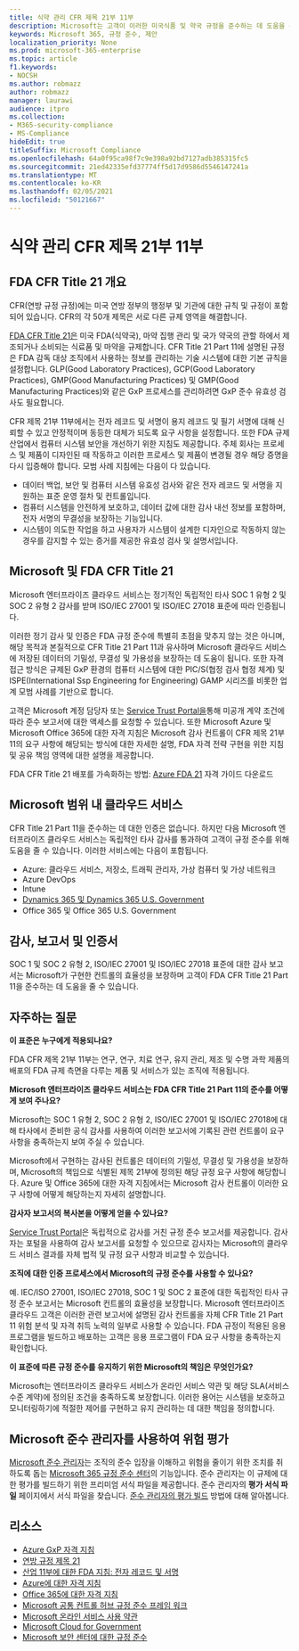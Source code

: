 ```yaml
---
title: 식약 관리 CFR 제목 21부 11부
description: Microsoft는 고객이 이러한 미국식품 및 약국 규정을 준수하는 데 도움을 주게 됩니다.
keywords: Microsoft 365, 규정 준수, 제안
localization_priority: None
ms.prod: microsoft-365-enterprise
ms.topic: article
f1.keywords:
- NOCSH
ms.author: robmazz
author: robmazz
manager: laurawi
audience: itpro
ms.collection:
- M365-security-compliance
- MS-Compliance
hideEdit: true
titleSuffix: Microsoft Compliance
ms.openlocfilehash: 64a0f95ca98f7c9e398a92bd7127adb385315fc5
ms.sourcegitcommit: 21ed42335efd37774ff5d17d9586d5546147241a
ms.translationtype: MT
ms.contentlocale: ko-KR
ms.lasthandoff: 02/05/2021
ms.locfileid: "50121667"
---
```

# <a name="food-and-drug-administration-cfr-title-21-part-11"></a>식약 관리 CFR 제목 21부 11부

## <a name="fda-cfr-title-21-overview"></a>FDA CFR Title 21 개요

CFR(연방 규정 규정)에는 미국 연방 정부의 행정부 및 기관에 대한 규칙 및 규정이 포함되어 있습니다. CFR의 각 50개 제목은 서로 다른 규제 영역을 해결합니다.

[FDA CFR Title 21은](https://aka.ms/FDA-CFR) 미국 FDA(식약국), 마약 집행 관리 및 국가 약국의 관할 하에서 제조되거나 소비되는 식료품 및 마약을 규제합니다. CFR Title 21 Part 11에 설명된 규정은 FDA 감독 대상 조직에서 사용하는 정보를 관리하는 기술 시스템에 대한 기본 규칙을 설정합니다. GLP(Good Laboratory Practices), GCP(Good Laboratory Practices), GMP(Good Manufacturing Practices) 및 GMP(Good Manufacturing Practices)와 같은 GxP 프로세스를 관리하려면 GxP 준수 유효성 검사도 필요합니다.

CFR 제목 21부 11부에서는 전자 레코드 및 서명이 용지 레코드 및 필기 서명에 대해 신뢰할 수 있고 안정적이며 동등한 대체가 되도록 요구 사항을 설정합니다. 또한 FDA 규제 산업에서 컴퓨터 시스템 보안을 개선하기 위한 지침도 제공합니다. 주체 회사는 프로세스 및 제품이 디자인된 때 작동하고 이러한 프로세스 및 제품이 변경될 경우 해당 증명을 다시 입증해야 합니다. 모범 사례 지침에는 다음이 다 있습니다.

- 데이터 백업, 보안 및 컴퓨터 시스템 유효성 검사와 같은 전자 레코드 및 서명을 지원하는 표준 운영 절차 및 컨트롤입니다.
- 컴퓨터 시스템을 안전하게 보호하고, 데이터 값에 대한 감사 내선 정보를 포함하며, 전자 서명의 무결성을 보장하는 기능입니다.
- 시스템이 의도한 작업을 하고 사용자가 시스템이 설계한 디자인으로 작동하지 않는 경우를 감지할 수 있는 증거를 제공한 유효성 검사 및 설명서입니다.

## <a name="microsoft-and-fda-cfr-title-21"></a>Microsoft 및 FDA CFR Title 21

Microsoft 엔터프라이즈 클라우드 서비스는 정기적인 독립적인 타사 SOC 1 유형 2 및 SOC 2 유형 2 감사를 받며 ISO/IEC 27001 및 ISO/IEC 27018 표준에 따라 인증됩니다.

이러한 정기 감사 및 인증은 FDA 규정 준수에 특별히 초점을 맞추지 않는 것은 아니며, 해당 목적과 본질적으로 CFR Title 21 Part 11과 유사하며 Microsoft 클라우드 서비스에 저장된 데이터의 기밀성, 무결성 및 가용성을 보장하는 데 도움이 됩니다. 또한 자격 접근 방식은 규제된 GxP 환경의 컴퓨터 시스템에 대한 PIC/S(협정 검사 협정 체계) 및 ISPE(International Ssp Engineering for Engineering) GAMP 시리즈를 비롯한 업계 모범 사례를 기반으로 합니다.

고객은 Microsoft 계정 담당자 또는 [Service Trust Portal을](https://aka.ms/stphelp)통해 미공개 계약 조건에 따라 준수 보고서에 대한 액세스를 요청할 수 있습니다. 또한 Microsoft Azure 및 Microsoft Office 365에 대한 자격 지침은 Microsoft 감사 컨트롤이 CFR 제목 21부 11의 요구 사항에 해당되는 방식에 대한 자세한 설명, FDA 자격 전략 구현을 위한 지침 및 공유 책임 영역에 대한 설명을 제공합니다.

FDA CFR Title 21 배포를 가속화하는 방법: [Azure FDA 21](https://go.microsoft.com/fwlink/p/?linkid=2086604) 자격 가이드 다운로드

## <a name="microsoft-in-scope-cloud-services"></a>Microsoft 범위 내 클라우드 서비스

CFR Title 21 Part 11을 준수하는 데 대한 인증은 없습니다. 하지만 다음 Microsoft 엔터프라이즈 클라우드 서비스는 독립적인 타사 감사를 통과하여 고객이 규정 준수를 위해 도움을 줄 수 있습니다. 이러한 서비스에는 다음이 포함됩니다.

- Azure: 클라우드 서비스, 저장소, 트래픽 관리자, 가상 컴퓨터 및 가상 네트워크
- Azure DevOps
- Intune
- [Dynamics 365 및 Dynamics 365 U.S. Government](https://aka.ms/d365-compliance-list)
- Office 365 및 Office 365 U.S. Government

## <a name="audits-reports-and-certificates"></a>감사, 보고서 및 인증서

SOC 1 및 SOC 2 유형 2, ISO/IEC 27001 및 ISO/IEC 27018 표준에 대한 감사 보고서는 Microsoft가 구현한 컨트롤의 효율성을 보장하며 고객이 FDA CFR Title 21 Part 11을 준수하는 데 도움을 줄 수 있습니다.

## <a name="frequently-asked-questions"></a>자주하는 질문

**이 표준은 누구에게 적용되나요?**

FDA CFR 제목 21부 11부는 연구, 연구, 치료 연구, 유지 관리, 제조 및 수명 과학 제품의 배포의 FDA 규제 측면을 다루는 제품 및 서비스가 있는 조직에 적용됩니다.

**Microsoft 엔터프라이즈 클라우드 서비스는 FDA CFR Title 21 Part 11의 준수를 어떻게 보여 주나요?**

Microsoft는 SOC 1 유형 2, SOC 2 유형 2, ISO/IEC 27001 및 ISO/IEC 27018에 대해 타사에서 준비한 공식 감사를 사용하여 이러한 보고서에 기록된 관련 컨트롤이 요구 사항을 충족하는지 보여 주실 수 있습니다.

Microsoft에서 구현하는 감사된 컨트롤은 데이터의 기밀성, 무결성 및 가용성을 보장하며, Microsoft의 책임으로 식별된 제목 21부에 정의된 해당 규정 요구 사항에 해당합니다. Azure 및 Office 365에 대한 자격 지침에서는 Microsoft 감사 컨트롤이 이러한 요구 사항에 어떻게 해당하는지 자세히 설명합니다.

**감사자 보고서의 복사본을 어떻게 얻을 수 있나요?**

[Service Trust Portal](https://aka.ms/stphelp)은 독립적으로 감사를 거친 규정 준수 보고서를 제공합니다. 감사자는 포털을 사용하여 감사 보고서를 요청할 수 있으므로 감사자는 Microsoft의 클라우드 서비스 결과를 자체 법적 및 규정 요구 사항과 비교할 수 있습니다.

**조직에 대한 인증 프로세스에서 Microsoft의 규정 준수를 사용할 수 있나요?**

예. IEC/ISO 27001, ISO/IEC 27018, SOC 1 및 SOC 2 표준에 대한 독립적인 타사 규정 준수 보고서는 Microsoft 컨트롤의 효율성을 보장합니다. Microsoft 엔터프라이즈 클라우드 고객은 이러한 관련 보고서에 설명된 감사 컨트롤을 자체 CFR Title 21 Part 11 위험 분석 및 자격 취득 노력의 일부로 사용할 수 있습니다. FDA 규정이 적용된 응용 프로그램을 빌드하고 배포하는 고객은 응용 프로그램이 FDA 요구 사항을 충족하는지 확인합니다.

**이 표준에 따른 규정 준수를 유지하기 위한 Microsoft의 책임은 무엇인가요?**

Microsoft는 엔터프라이즈 클라우드 서비스가 온라인 서비스 약관 및 [](https://www.microsoftvolumelicensing.com/DocumentSearch.aspx?Mode=3&DocumentTypeId=31) 해당 SLA(서비스 수준 계약)에 정의된 조건을 충족하도록 보장합니다. 이러한 용어는 시스템을 보호하고 모니터링하기에 적절한 제어를 구현하고 유지 관리하는 데 대한 책임을 정의합니다.

## <a name="use-microsoft-compliance-manager-to-assess-your-risk"></a>Microsoft 준수 관리자를 사용하여 위험 평가

[Microsoft 준수 관리자](/microsoft-365/compliance/compliance-manager)는 조직의 준수 입장을 이해하고 위험을 줄이기 위한 조치를 취하도록 돕는 [Microsoft 365 규정 준수 센터](/microsoft-365/compliance/microsoft-365-compliance-center)의 기능입니다. 준수 관리자는 이 규제에 대한 평가를 빌드하기 위한 프리미엄 서식 파일을 제공합니다. 준수 관리자의 **평가 서식 파일** 페이지에서 서식 파일을 찾습니다. [준수 관리자의 평가 빌드](/microsoft-365/compliance/compliance-manager-assessments) 방법에 대해 알아봅니다.

## <a name="resources"></a>리소스

- [Azure GxP 자격 지침](https://aka.ms/gxpcompliance)
- [연방 규정 제목 21](https://aka.ms/FDA-CFR)
- [산업 11부에 대한 FDA 지침: 전자 레코드 및 서명](https://www.fda.gov/RegulatoryInformation/Guidances/ucm125067.htm)
- [Azure에 대한 자격 지침](https://aka.ms/azurefda21cfrpart11qualguide)
- [Office 365에 대한 자격 지침](https://aka.ms/o365-qualification-guideline)
- [Microsoft 공통 컨트롤 허브 규정 준수 프레임 워크](https://www.microsoft.com/trust-center/compliance/compliance-overview)
- [Microsoft 온라인 서비스 사용 약관](https://aka.ms/Online-Services-Terms)
- [Microsoft Cloud for Government](https://aka.ms/govt-cloud)
- [Microsoft 보안 센터에 대한 규정 준수](https://www.microsoft.com/trust-center/compliance/compliance-overview)
